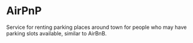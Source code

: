 # AirPnP

Service for renting parking places around town for people who may have parking slots available, similar to AirBnB. 
